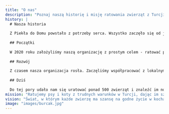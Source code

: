```yaml
---
title: "O nas"
description: "Poznaj naszą historię i misję ratowania zwierząt z Turcji"
history: |
  # Nasza historia
  
  Z Piekła do Domu powstało z potrzeby serca. Wszystko zaczęło się od jednego psa, którego spotkaliśmy podczas podróży do Turcji. Widok cierpiących zwierząt na ulicach Stambułu i innych miast nie dawał nam spokoju.
  
  ## Początki
  
  W 2020 roku założyliśmy naszą organizację z prostym celem - ratować psy i koty z trudnych warunków w Turcji i znajdować im nowe domy w Polsce. Pierwsze adopcje były dla nas ogromnym sukcesem i motywacją do dalszych działań.
  
  ## Rozwój
  
  Z czasem nasza organizacja rosła. Zaczęliśmy współpracować z lokalnymi schroniskami w Turcji, zorganizowaliśmy system transportu zwierząt, a także stworzyliśmy sieć wolontariuszy w Polsce.
  
  ## Dziś
  
  Do tej pory udało nam się uratować ponad 500 zwierząt i znaleźć im nowe domy. Każde uratowane zwierzę to dla nas ogromny sukces i motywacja do dalszej pracy.
mission: "Ratujemy psy i koty z trudnych warunków w Turcji, dając im szansę na nowe, lepsze życie w kochających domach w Polsce."
vision: "Świat, w którym każde zwierzę ma szansę na godne życie w kochającym domu, bez względu na to, gdzie się urodziło."
image: "images/burcak.jpg"
---
```

